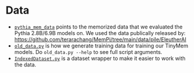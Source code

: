 # Data

- [`pythia_mem_data`](https://github.com/msakarvadia/memorization/tree/main/src/data/pythia_mem_data) points to the memorized data that we evaluated the Pythia 2.8B/6.9B models on. We used the data publically released by: https://github.com/terarachang/MemPi/tree/main/data/pile/EleutherAI
- [`old_data.py`](https://github.com/msakarvadia/memorization/blob/main/src/data/old_data.py) is how we generate training data for training our TinyMem models. Do `old_data.py --help` to see full script arguments.
- [`IndexedDataset.py`](https://github.com/msakarvadia/memorization/blob/main/src/data/IndexedDataset.py) is a dataset wrapper to make it easier to work with the data.
